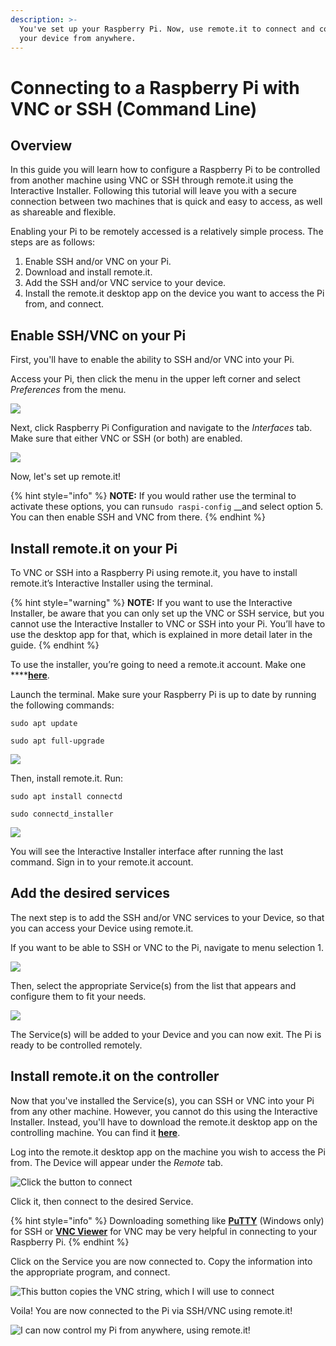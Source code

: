 ```yaml
---
description: >-
  You've set up your Raspberry Pi. Now, use remote.it to connect and control
  your device from anywhere.
---
```


# Connecting to a Raspberry Pi with VNC or SSH \(Command Line\)

## Overview

In this guide you will learn how to configure a Raspberry Pi to be controlled from another machine using VNC or SSH through remote.it using the Interactive Installer. Following this tutorial will leave you with a secure connection between two machines that is quick and easy to access, as well as shareable and flexible.

Enabling your Pi to be remotely accessed is a relatively simple process. The steps are as follows:

1. Enable SSH and/or VNC on your Pi.
2. Download and install remote.it.
3. Add the SSH and/or VNC service to your device.
4. Install the remote.it desktop app on the device you want to access the Pi from, and connect.

## Enable SSH/VNC on your Pi

First, you'll have to enable the ability to SSH and/or VNC into your Pi. 

Access your Pi, then click the menu in the upper left corner and select _Preferences_ from the menu. 

![](../.gitbook/assets/1%20%281%29.png)

Next, click Raspberry Pi Configuration and navigate to the _Interfaces_ tab. Make sure that either VNC or SSH \(or both\) are enabled. 

![](../.gitbook/assets/2%20%282%29.png)

Now, let's set up remote.it! 

{% hint style="info" %}
**NOTE:** If you would rather use the terminal to activate these options, you can run`sudo raspi-config` __and select option 5. You can then enable SSH and VNC from there.
{% endhint %}

## Install remote.it on your Pi

To VNC or SSH into a Raspberry Pi using remote.it, you have to install remote.it’s Interactive Installer using the terminal.

{% hint style="warning" %}
**NOTE:** If you want to use the Interactive Installer, be aware that you can only set up the VNC or SSH service, but you cannot use the Interactive Installer to VNC or SSH into your Pi. You’ll have to use the desktop app for that, which is explained in more detail later in the guide. 
{% endhint %}

To use the installer, you’re going to need a remote.it account. Make one ****[**here**](https://app.remote.it/auth/#/sign-up).

Launch the terminal. Make sure your Raspberry Pi is up to date by running the following commands:

`sudo apt update`

`sudo apt full-upgrade`

![](../.gitbook/assets/3.PNG)

Then, install remote.it. Run:

`sudo apt install connectd`

`sudo connectd_installer`

![](../.gitbook/assets/4.PNG)

You will see the Interactive Installer interface after running the last command. Sign in to your remote.it account.

## Add the desired services

The next step is to add the SSH and/or VNC services to your Device, so that you can access your Device using remote.it.

If you want to be able to SSH or VNC to the Pi, navigate to menu selection 1.

![](../.gitbook/assets/5.PNG)

Then, select the appropriate Service\(s\) from the list that appears and configure them to fit your needs. 

![](../.gitbook/assets/6.PNG)

The Service\(s\) will be added to your Device and you can now exit. The Pi is ready to be controlled remotely. 

## Install remote.it on the controller

Now that you've installed the Service\(s\), you can SSH or VNC into your Pi from any other machine. However, you cannot do this using the Interactive Installer. Instead, you'll have to download the remote.it desktop app on the controlling machine. You can find it [**here**](https://github.com/remoteit/desktop/releases/latest).

Log into the remote.it desktop app on the machine you wish to access the Pi from. The Device will appear under the _Remote_ tab. 

![Click the button to connect](../.gitbook/assets/screen-shot-2020-02-20-at-5.57.45-pm.png)

Click it, then connect to the desired Service. 

{% hint style="info" %}
Downloading something like [**PuTTY**](https://www.chiark.greenend.org.uk/~sgtatham/putty/) \(Windows only\) for SSH or [**VNC Viewer**](https://www.realvnc.com/en/connect/download/viewer/) for VNC may be very helpful in connecting to your Raspberry Pi.
{% endhint %}

Click on the Service you are now connected to. Copy the information into the appropriate program, and connect. 

![This button copies the VNC string, which I will use to connect](../.gitbook/assets/screen-shot-2020-02-20-at-5.58.13-pm.png)

Voila! You are now connected to the Pi via SSH/VNC using remote.it!

![I can now control my Pi from anywhere, using remote.it!](../.gitbook/assets/screen-shot-2020-02-20-at-5.58.59-pm%20%281%29.png)

